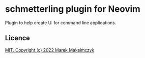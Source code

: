 # schmetterling plugin for Neovim

Plugin to help create UI for command line applications.

## Licence

[MIT, Copyright (c) 2022 Marek Maksimczyk](./LICENSE)
